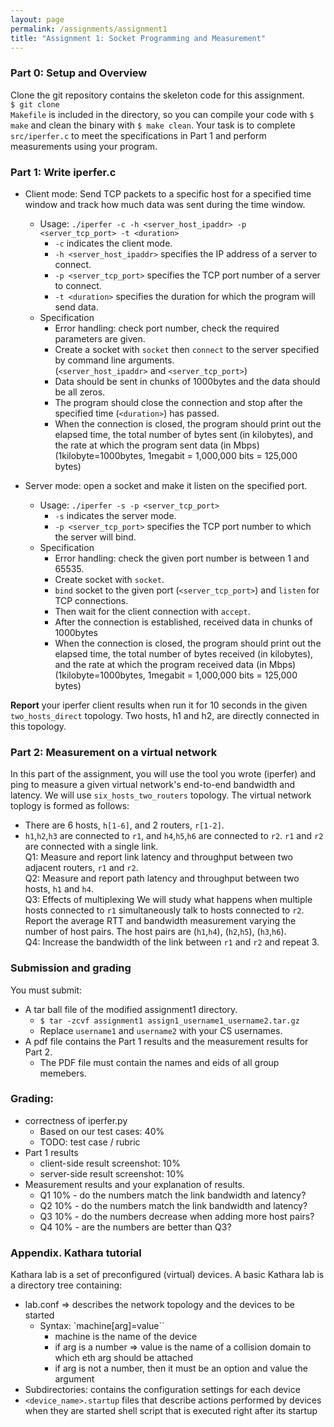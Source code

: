 ```yaml
---
layout: page
permalink: /assignments/assignment1
title: "Assignment 1: Socket Programming and Measurement"
---
```

### Part 0: Setup and Overview
Clone the git repository contains the skeleton code for this assignment.  
`$ git clone `  
`Makefile` is included in the directory, so you can compile your code with `$ make` and clean the binary with `$ make clean`.
Your task is to complete `src/iperfer.c` to meet the specifications in Part 1 and perform measurements using your program.  


### Part 1: Write iperfer.c
* Client mode: Send TCP packets to a specific host for a specified time window and track how much data was sent during the time window.
    * Usage: `./iperfer -c -h <server_host_ipaddr> -p <server_tcp_port> -t <duration>`  
        * `-c` indicates the client mode.  
        * `-h <server_host_ipaddr>` specifies the IP address of a server to connect.   
        * `-p <server_tcp_port>` specifies the TCP port number of a server to connect.  
        * `-t <duration>` specifies the duration for which the program will send data.
    * Specification
        * Error handling: check port number, check the required parameters are given.
        * Create a socket with `socket` then `connect` to the server specified by command line arguments.  
        (`<server_host_ipaddr>` and `<server_tcp_port>`)  
        * Data should be sent in chunks of 1000bytes and the data should be all zeros.
        * The program should close the connection and stop after the specified time (`<duration>`) has passed.  
        * When the connection is closed, the program should print out the elapsed time, the total number of bytes sent (in kilobytes), and the rate at which the program sent data (in Mbps) (1kilobyte=1000bytes, 1megabit = 1,000,000 bits = 125,000 bytes)


* Server mode: open a socket and make it listen on the specified port.
    * Usage: `./iperfer -s -p <server_tcp_port>`   
        * `-s` indicates the server mode.
        * `-p <server_tcp_port>` specifies the TCP port number to which the server will bind.
    * Specification
        * Error handling: check the given port number is between 1 and 65535.  
        * Create socket with `socket`.
        * `bind` socket to the given port (`<server_tcp_port>`) and `listen` for TCP connections.
        * Then wait for the client connection with `accept`.
        * After the connection is established, received data in chunks of 1000bytes
        * When the connection is closed, the program should print out the elapsed time, the total number of bytes received (in kilobytes), and the rate at which the program received data (in Mbps) (1kilobyte=1000bytes, 1megabit = 1,000,000 bits = 125,000 bytes)

**Report** your iperfer client results when run it for 10 seconds in the given `two_hosts_direct` topology. Two hosts, h1 and h2, are directly connected in this topology.


### Part 2: Measurement on a virtual network
In this part of the assignment, you will use the tool you wrote (iperfer) and ping to measure a given virtual network's end-to-end bandwidth and latency. We will use `six_hosts_two_routers` topology. The virtual network toplogy is formed as follows:
* There are 6 hosts, `h[1-6]`, and 2 routers, `r[1-2]`.
* `h1`,`h2`,`h3` are connected to `r1`, and `h4`,`h5`,`h6` are connected to `r2`. `r1` and `r2` are connected with a single link.  
Q1: Measure and report link latency and throughput between two adjacent routers, `r1` and `r2`.  
Q2: Measure and report path latency and throughput between two hosts, `h1` and `h4`.  
Q3: Effects of multiplexing 
We will study what happens when multiple hosts connected to `r1` simultaneously talk to hosts connected to `r2`. Report the average RTT and bandwidth measurement varying the number of host pairs. The host pairs are (`h1`,`h4`), (`h2`,`h5`), (`h3`,`h6`).  
Q4: Increase the bandwidth of the link between `r1` and `r2` and repeat 3.  

### Submission and grading
You must submit:
* A tar ball file of the modified assignment1 directory.
    * `$ tar -zcvf assignment1 assign1_username1_username2.tar.gz`
    * Replace `username1` and `username2` with your CS usernames.
* A pdf file contains the Part 1 results and the measurement results for Part 2.
    * The PDF file must contain the names and eids of all group memebers.

### Grading:
* correctness of iperfer.py
	* Based on our test cases: 40%
	* TODO: test case / rubric
* Part 1 results
    * client-side result screenshot: 10%
	* server-side result screenshot: 10%
* Measurement results and your explanation of results.
	* Q1 10% - do the numbers match the link bandwidth and latency?
    * Q2 10% - do the numbers match the link bandwidth and latency?
	* Q3 10% - do the numbers decrease when adding more host pairs?
	* Q4 10% - are the numbers are better than Q3?

### Appendix. Kathara tutorial
Kathara lab is a set of preconfigured (virtual) devices. A basic Kathara lab is a directory tree containing:  
* lab.conf ⇒ describes the network topology and the devices to be started
    * Syntax: `machine[arg]=value``
        * machine is the name of the device
        * if arg is a number ⇒ value is the name of a collision domain to which eth arg should be attached
        * if arg is not a number, then it must be an option and value the argument
* Subdirectories: contains the configuration settings for each device
* `<device_name>.startup` files that describe actions performed by devices when they are started shell script that is executed right after its startup